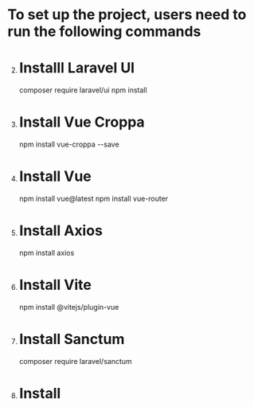 # To set up the project, users need to run the following commands


<!-- 1. # Install Laravel Socialite
    composer require laravel/socialite
(After that make your Setup Google App | OAuth 2.0 client); -->

2. # Installl Laravel UI
    composer require laravel/ui
    npm install

3. # Install Vue Croppa
    npm install vue-croppa --save

    

4. # Install Vue 
    npm install vue@latest
    npm install vue-router
    

5. # Install Axios
    npm install axios

6. # Install Vite
    npm install @vitejs/plugin-vue
    

7. # Install Sanctum
    composer require laravel/sanctum

    
8. # Install
